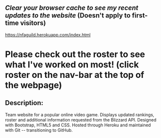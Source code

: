 
## *Clear your browser cache to see my recent updates to the website* (Doesn't apply to first-time visitors)


https://nfaguild.herokuapp.com/index.html

# Please check out the roster to see what I've worked on most! (click roster on the nav-bar at the top of the webpage)

## Description:
  Team website for a popular online video game. 
  Displays updated rankings, roster and additional information requested from the Blizzard API. 
  Designed with Bootstrap, HTML5 and CSS. 
  Hosted through Heroku and maintained with Git -- transitioning to GitHub.
  
  
